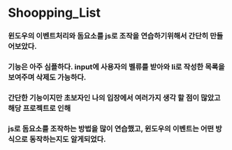 # Shoopping_List

### 윈도우의 이벤트처리와 돔요소를 js로 조작을 연습하기위해서 간단히 만들어보았다.

### 기능은 아주 심플하다. input에 사용자의 벨류를 받아와 li로 작성한 목록을 보여주며 삭제도 가능하다.

### 간단한 기능이지만 초보자인 나의 입장에서 여러가지 생각 할 점이 많았고 해당 프로젝트로 인해

### js로 돔요소를 조작하는 방법을 많이 연습했고, 윈도우의 이벤트는 어떤 방식으로 동작하는지도 알게되었다.
